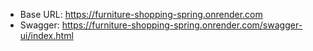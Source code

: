 - Base URL: https://furniture-shopping-spring.onrender.com
- Swagger: https://furniture-shopping-spring.onrender.com/swagger-ui/index.html